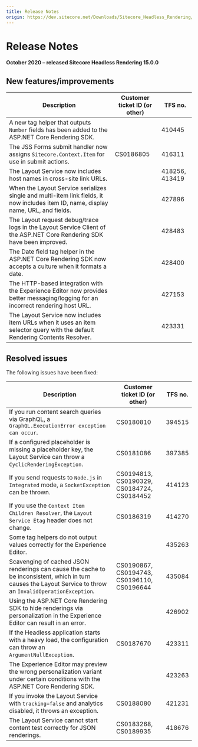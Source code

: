 ```yaml
---
title: Release Notes
origin: https://dev.sitecore.net/Downloads/Sitecore_Headless_Rendering/150/Sitecore_Headless_Rendering_1500/Release_Notes
---
```


# Release Notes

**October 2020 – released Sitecore Headless Rendering 15.0.0**

## New features/improvements

 | Description | Customer ticket ID (or other) | TFS no. |
 | --- | --- | --- |
 | ​​​​​​​​​A new tag helper that outputs `Number` fields has been added to the ASP.NET Core Rendering SDK. |  | 410445 |
 | ​​​​​​​​​The JSS Forms submit handler now assigns `Sitecore.Context.Item` for use in submit actions. | CS0186805 | 416311 |
 | ​​​​​​​​​The Layout Service now includes host names in cross-site link URLs. |  | 418256, 413419 |
 | When the Layout Service serializes single and multi-item link fields, it now includes item ID, name, display name, URL, and fields. |  | 427896 |
 | ​​​​​​​​​The Layout request debug/trace logs in the Layout Service Client of the ASP.NET Core Rendering SDK have been improved. |  | 428483 |
 | The Date field tag helper in the ASP.NET Core Rendering SDK now accepts a culture when it formats a date. |  | 428400 |
 | The HTTP-based integration with the Experience Editor now provides better messaging/logging for an incorrect rendering host URL.​​​​​​​​​ |  | 427153 |
 | The Layout Service now includes item URLs when it uses an item selector query with the default Rendering Contents Resolver. |  | 423331 |

## Resolved issues

The following issues have been fixed:

 | Description | Customer ticket ID (or other) | TFS no. |
 | --- | --- | --- |
 | ​​​​​​​​​If you run content search queries via GraphQL, a `GraphQL.ExecutionError exception can occur`. | CS0180810 | 394515 |
 | If a configured placeholder is missing a placeholder key, the Layout Service can throw a `CyclicRenderingException`. | CS0181086 | 397385 |
 | ​​​​​​​​​If you send requests to `Node.js` in `Integrated` mode, a `SocketException` can be thrown. | CS0194813, CS0190329, CS0184724, CS0184452 | 414123 |
 | If you use the `Context Item Children Resolver`, the `Layout Service Etag` header does not change. | CS0186319 | 414270 |
 | ​​​​​​​​​Some tag helpers do not output values correctly for the Experience Editor. |  | 435263 |
 | Scavenging of cached JSON renderings can cause the cache to be inconsistent, which in turn causes the Layout Service to throw an `InvalidOperationException`. | CS0190867, CS0194743, CS0196110, CS0196644 | 435084 |
 | ​​​​​​​​​Using the ASP.NET Core Rendering SDK to hide renderings via personalization in the Experience Editor can result in an error. |  | 426902 |
 | If the Headless application starts with a heavy load, the configuration can throw an `ArgumentNullException`. | CS0187670 | 423311 |
 | The Experience Editor may preview the wrong personalization variant under certain conditions with the ASP.NET Core Rendering SDK.​​​​​​​​​ |  | 423263 |
 | ​​​​​​​​​If you invoke the Layout Service with `tracking=false` and analytics disabled, it throws an exception. | CS0188080 | 421231 |
 | The Layout Service cannot start content test correctly for JSON renderings.​​​​​​​​​ | CS0183268, CS0189935 | 418676 |